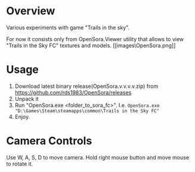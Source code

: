 # Overview
Various experiments with game "Trails in the sky".

For now it consists only from OpenSora.Viewer utility that allows to view "Trails in the Sky FC" textures and models.
[[images\OpenSora.png]]

# Usage
1. Download latest binary release(OpenSora.v.v.v.v.zip) from https://github.com/rds1983/OpenSora/releases
2. Unpack it
3. Run "OpenSora.exe <folder_to_sora_fc>".
   I.e. `OpenSora.exe "D:\Games\Steam\steamapps\common\Trails in the Sky FC"`
4. Enjoy.

# Camera Controls
Use W, A, S, D to move camera.
Hold right mouse button and move mouse to rotate it.


